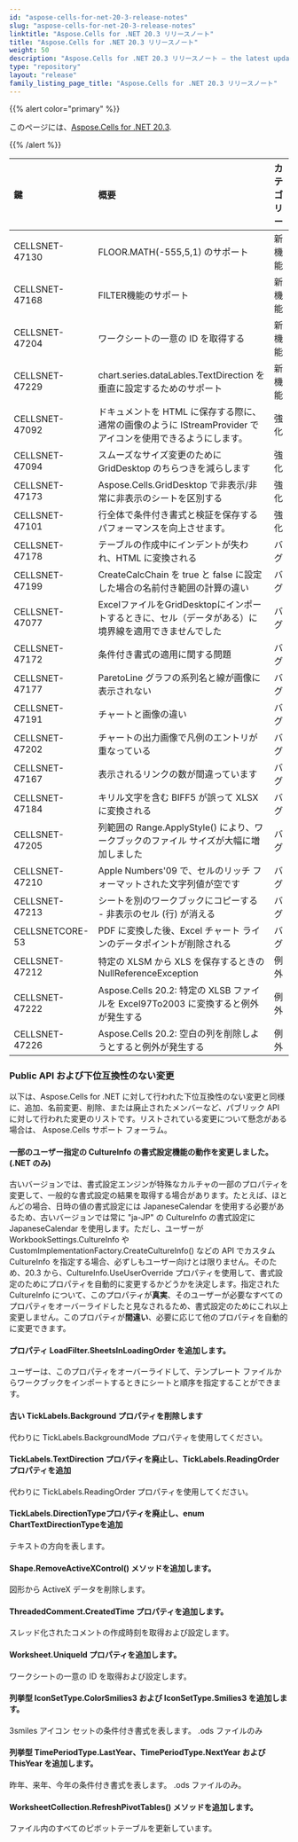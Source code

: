 ```yaml
---
id: "aspose-cells-for-net-20-3-release-notes"
slug: "aspose-cells-for-net-20-3-release-notes"
linktitle: "Aspose.Cells for .NET 20.3 リリースノート"
title: "Aspose.Cells for .NET 20.3 リリースノート"
weight: 50
description: "Aspose.Cells for .NET 20.3 リリースノート – the latest updates and fixes."
type: "repository"
layout: "release"
family_listing_page_title: "Aspose.Cells for .NET 20.3 リリースノート"
---
```

{{% alert color="primary" %}} 

このページには、[Aspose.Cells for .NET 20.3](https://www.nuget.org/packages/Aspose.Cells/20.3.0).

{{% /alert %}} 

|**鍵**|**概要**|**カテゴリー**|
|:- |:- |:- |
|CELLSNET-47130|FLOOR.MATH(-555,5,1) のサポート|新機能|
|CELLSNET-47168|FILTER機能のサポート|新機能|
|CELLSNET-47204|ワークシートの一意の ID を取得する|新機能|
|CELLSNET-47229|chart.series.dataLables.TextDirection を垂直に設定するためのサポート|新機能|
|CELLSNET-47092|ドキュメントを HTML に保存する際に、通常の画像のように IStreamProvider でアイコンを使用できるようにします。|強化|
|CELLSNET-47094|スムーズなサイズ変更のために GridDesktop のちらつきを減らします|強化|
|CELLSNET-47173|Aspose.Cells.GridDesktop で非表示/非常に非表示のシートを区別する|強化|
|CELLSNET-47101|行全体で条件付き書式と検証を保存するパフォーマンスを向上させます。|強化|
|CELLSNET-47178|テーブルの作成中にインデントが失われ、HTML に変換される|バグ|
|CELLSNET-47199|CreateCalcChain を true と false に設定した場合の名前付き範囲の計算の違い|バグ|
|CELLSNET-47077|ExcelファイルをGridDesktopにインポートするときに、セル（データがある）に境界線を適用できませんでした|バグ|
|CELLSNET-47172|条件付き書式の適用に関する問題|バグ|
|CELLSNET-47177|ParetoLine グラフの系列名と線が画像に表示されない|バグ|
|CELLSNET-47191|チャートと画像の違い|バグ|
|CELLSNET-47202|チャートの出力画像で凡例のエントリが重なっている|バグ|
|CELLSNET-47167|表示されるリンクの数が間違っています|バグ|
|CELLSNET-47184|キリル文字を含む BIFF5 が誤って XLSX に変換される|バグ|
|CELLSNET-47205|列範囲の Range.ApplyStyle() により、ワークブックのファイル サイズが大幅に増加しました|バグ|
|CELLSNET-47210|Apple Numbers'09 で、セルのリッチ フォーマットされた文字列値が空です|バグ|
|CELLSNET-47213|シートを別のワークブックにコピーする - 非表示のセル (行) が消える|バグ|
|CELLSNETCORE-53|PDF に変換した後、Excel チャート ラインのデータポイントが削除される|バグ|
|CELLSNET-47212|特定の XLSM から XLS を保存するときの NullReferenceException|例外|
|CELLSNET-47222|Aspose.Cells 20.2: 特定の XLSB ファイルを Excel97To2003 に変換すると例外が発生する|例外|
|CELLSNET-47226|Aspose.Cells 20.2: 空白の列を削除しようとすると例外が発生する|例外|
### **Public API および下位互換性のない変更**
以下は、Aspose.Cells for .NET に対して行われた下位互換性のない変更と同様に、追加、名前変更、削除、または廃止されたメンバーなど、パブリック API に対して行われた変更のリストです。リストされている変更について懸念がある場合は、 Aspose.Cells サポート フォーラム。
#### **一部のユーザー指定の CultureInfo の書式設定機能の動作を変更しました。(.NET のみ)**
古いバージョンでは、書式設定エンジンが特殊なカルチャの一部のプロパティを変更して、一般的な書式設定の結果を取得する場合があります。たとえば、ほとんどの場合、日時の値の書式設定には JapaneseCalendar を使用する必要があるため、古いバージョンでは常に "ja-JP" の CultureInfo の書式設定に JapaneseCalendar を使用します。ただし、ユーザーが WorkbookSettings.CultureInfo や CustomImplementationFactory.CreateCultureInfo() などの API でカスタム CultureInfo を指定する場合、必ずしもユーザー向けとは限りません。そのため、20.3 から、CultureInfo.UseUserOverride プロパティを使用して、書式設定のためにプロパティを自動的に変更するかどうかを決定します。指定された CultureInfo について、このプロパティが**真実**、そのユーザーが必要なすべてのプロパティをオーバーライドしたと見なされるため、書式設定のためにこれ以上変更しません。このプロパティが**間違い**、必要に応じて他のプロパティを自動的に変更できます。
#### **プロパティ LoadFilter.SheetsInLoadingOrder を追加します。**
ユーザーは、このプロパティをオーバーライドして、テンプレート ファイルからワークブックをインポートするときにシートと順序を指定することができます。
#### **古い TickLabels.Background プロパティを削除します**
代わりに TickLabels.BackgroundMode プロパティを使用してください。
#### **TickLabels.TextDirection プロパティを廃止し、TickLabels.ReadingOrder プロパティを追加**
代わりに TickLabels.ReadingOrder プロパティを使用してください。
#### **TickLabels.DirectionTypeプロパティを廃止し、enum ChartTextDirectionTypeを追加**
テキストの方向を表します。
#### **Shape.RemoveActiveXControl() メソッドを追加します。**
図形から ActiveX データを削除します。
#### **ThreadedComment.CreatedTime プロパティを追加します。**
スレッド化されたコメントの作成時刻を取得および設定します。
#### **Worksheet.UniqueId プロパティを追加します。**
ワークシートの一意の ID を取得および設定します。
#### **列挙型 IconSetType.ColorSmilies3 および IconSetType.Smilies3 を追加します。**
3smiles アイコン セットの条件付き書式を表します。 .ods ファイルのみ
#### **列挙型 TimePeriodType.LastYear、TimePeriodType.NextYear および ThisYear を追加します。**
昨年、来年、今年の条件付き書式を表します。 .ods ファイルのみ。
#### **WorksheetCollection.RefreshPivotTables() メソッドを追加します。**
ファイル内のすべてのピボットテーブルを更新しています。
